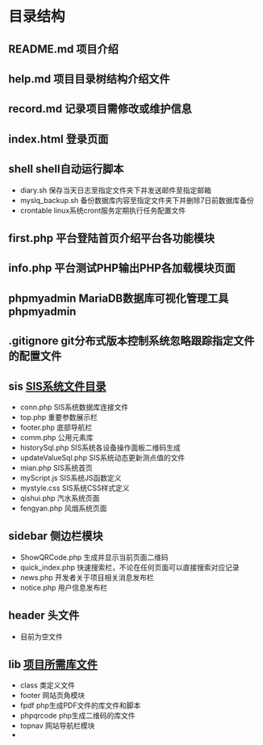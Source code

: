 # 目录结构
## README.md  项目介绍
## help.md  项目目录树结构介绍文件
## record.md  记录项目需修改或维护信息
## index.html  登录页面
## shell   shell自动运行脚本
- diary.sh    保存当天日志至指定文件夹下并发送邮件至指定邮箱
- myslq_backup.sh 备份数据库内容至指定文件夹下并删除7日前数据库备份
- crontable  linux系统cront服务定期执行任务配置文件
## first.php  平台登陆首页介绍平台各功能模块
## info.php  平台测试PHP输出PHP各加载模块页面
## phpmyadmin  MariaDB数据库可视化管理工具phpmyadmin
## .gitignore  git分布式版本控制系统忽略跟踪指定文件的配置文件
## sis  [SIS系统文件目录](sis/README.md)
- conn.php  SIS系统数据库连接文件
- top.php  重要参数展示栏
- footer.php  底部导航栏
- comm.php  公用元素库
- historySql.php SIS系统各设备操作面板二维码生成
- updateValueSql.php  SIS系统动态更新测点值的文件
- mian.php  SIS系统首页
- myScript.js  SIS系统JS函数定义
- mystyle.css  SIS系统CSS样式定义
- qishui.php  汽水系统页面
- fengyan.php  风烟系统页面
## sidebar  侧边栏模块
- ShowQRCode.php  生成并显示当前页面二维码
- quick_index.php  快速搜索栏，不论在任何页面可以直接搜索对应记录
- news.php  开发者关于项目相关消息发布栏
- notice.php  用户信息发布栏
## header  头文件
- 目前为空文件
## lib  [项目所需库文件](lib/README.md)
- class  类定义文件
- footer  网站页角模块
- fpdf  php生成PDF文件的库文件和脚本
- phpqrcode  php生成二维码的库文件
- topnav  网站导航栏模块
- 
